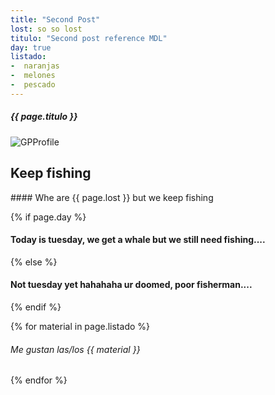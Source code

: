 ```yaml
---
title: "Second Post"
lost: so so lost
titulo: "Second post reference MDL"
day: true
listado: 
-  naranjas
-  melones
-  pescado
---
```


##### {{ page.titulo }}
![GPProfile](https://frikichan.net/wp-content/uploads/2020/03/One-Piece-Monkey-D.-Luffy-Cropped.jpg)

<h2>Keep fishing</h2>
#### Whe are  {{ page.lost }} but we keep fishing

{% if page.day %}
#### Today is tuesday, we get a whale but we still need fishing....
{% else %}
#### Not tuesday yet hahahaha ur doomed, poor fisherman....
{% endif %}

{% for material in page.listado %}
###### Me gustan las/los {{ material }}
{% endfor %}